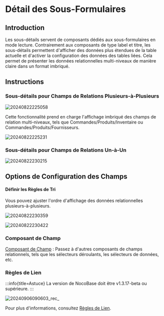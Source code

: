# Détail des Sous-Formulaires

## Introduction

Les sous-détails servent de composants dédiés aux sous-formulaires en mode lecture. Contrairement aux composants de type label et titre, les sous-détails permettent d'afficher des données plus étendues de la table actuelle et d'activer la configuration des données des tables liées. Cela permet de présenter les données relationnelles multi-niveaux de manière claire dans un format imbriqué.

## Instructions

### Sous-détails pour Champs de Relations Plusieurs-à-Plusieurs

![20240822225058](https://static-docs.nocobase.com/20240822225058.png)

Cette fonctionnalité prend en charge l'affichage imbriqué des champs de relation multi-niveaux, tels que Commandes/Produits/Inventaire ou Commandes/Produits/Fournisseurs.

![20240822225231](https://static-docs.nocobase.com/20240822225231.png)

### Sous-détails pour Champs de Relations Un-à-Un

![20240822230215](https://static-docs.nocobase.com/20240822230215.png)

## Options de Configuration des Champs

#### Définir les Règles de Tri

Vous pouvez ajuster l'ordre d'affichage des données relationnelles plusieurs-à-plusieurs.

![20240822230359](https://static-docs.nocobase.com/20240822230359.png)

![20240822230422](https://static-docs.nocobase.com/20240822230422.png)

### Composant de Champ

[Composant de Champ](/handbook/ui/fields/association-field) : Passez à d'autres composants de champs relationnels, tels que les sélecteurs déroulants, les sélecteurs de données, etc.

### Règles de Lien
:::info{title=Astuce}
La version de NocoBase doit être v1.3.17-beta ou supérieure.
:::

![20240906090603_rec_](https://static-docs.nocobase.com/20240906090603_rec_.gif)

Pour plus d'informations, consultez [Règles de Lien](/handbook/ui/blocks/block-settings/field-linkage-rule).

